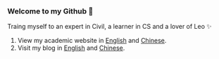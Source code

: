 ### Welcome to my Github 👋

Traing myself to an expert in Civil, a learner in CS and a lover of Leo ✨

1. View my academic website in [English](https://wenyaoliu.github.io/) and [Chinese](https://wenyaoliu.github.io/).
2. Visit my blog in [English](https://wenyaoliu.github.io/blog) and [Chinese](https://wenyaoliu.github.io/cnblog).

<!--
**wenyaoliu/wenyaoliu** is a ✨ _special_ ✨ repository because its `README.md` (this file) appears on your GitHub profile.

Here are some ideas to get you started:

- 🔭 I’m currently working on ...
- 🌱 I’m currently learning ...
- 👯 I’m looking to collaborate on ...
- 🤔 I’m looking for help with ...
- 💬 Ask me about ...
- 📫 How to reach me: ...
- 😄 Pronouns: ...
- ⚡ Fun fact: ...
-->
